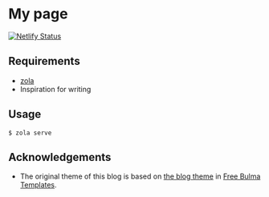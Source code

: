 # My page

[![Netlify Status](https://api.netlify.com/api/v1/badges/70bf3e0b-a4d4-4a48-8299-7b0679795442/deploy-status)](https://app.netlify.com/sites/ubnt-intrepid/deploys)

## Requirements

* [zola](https://github.com/getzola/zola)
* Inspiration for writing

## Usage

```shell-session
$ zola serve
```

## Acknowledgements

* The original theme of this blog is based on [the blog theme](https://github.com/BulmaTemplates/bulma-templates/blob/master/templates/blog.html) in [Free Bulma Templates](https://bulmatemplates.github.io/bulma-templates/).
